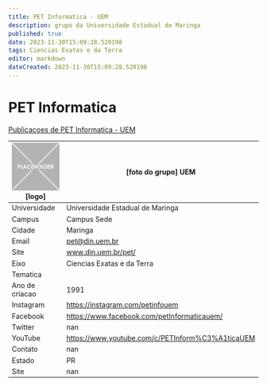 ```yaml
---
title: PET Informatica - UEM
description: grupo da Universidade Estadual de Maringa
published: true
date: 2023-11-30T15:09:28.520198
tags: Ciencias Exatas e da Terra
editor: markdown
dateCreated: 2023-11-30T15:09:28.520198
---
```


# PET Informatica

[Publicacoes de PET Informatica - UEM](/atividade/248PETInformaticaUEM/feed.md)

| ![placeholder.png](/placeholder.png) [logo] | [foto do grupo] UEM         |
| ------------------------------------------- | ------------------------------------------------- |
| Universidade                                | Universidade Estadual de Maringa      |
| Campus                                      | Campus Sede            |
| Cidade                                      | Maringa             |
| Email                                       | pet@din.uem.br             |
| Site                                        | www.din.uem.br/pet/              |
| Eixo                                        | Ciencias Exatas e da Terra              |
| Tematica                                    |           |
| Ano de criacao                              | 1991        |
| Instagram                                   | https://instagram.com/petinfouem         |
| Facebook                                    | https://www.facebook.com/petInformaticauem/          |
| Twitter                                     | nan           |
| YouTube                                     | https://www.youtube.com/c/PETInform%C3%A1ticaUEM           |
| Contato                                     | nan         |
| Estado                                      |  PR            |
| Site                                        | nan |
